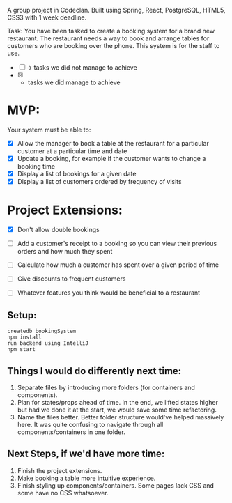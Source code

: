 A group project in Codeclan. Built using Spring, React, PostgreSQL, HTML5, CSS3 with 1 week deadline.

Task: 
You have been tasked to create a booking system for a brand new restaurant. The restaurant needs a way to book and arrange tables for customers who are booking over the phone. This system is for the staff to use.

- [ ] -> tasks we did not manage to achieve
- [x] - tasks we did manage to achieve

# MVP:
Your system must be able to:

- [x] Allow the manager to book a table at the restaurant for a particular customer at a particular time and date
- [x] Update a booking, for example if the customer wants to change a booking time
- [x] Display a list of bookings for a given date
- [x] Display a list of customers ordered by frequency of visits

# Project Extensions:

- [x] Don't allow double bookings
- [ ] Add a customer's receipt to a booking so you can view their previous orders and how much they spent
- [ ] Calculate how much a customer has spent over a given period of time
- [ ] Give discounts to frequent customers
- [ ] Whatever features you think would be beneficial to a restaurant


## Setup:

```
createdb bookingSystem
npm install
run backend using IntelliJ
npm start
```

## Things I would do differently next time:
1. Separate files by introducing more folders (for containers and components).
2. Plan for states/props ahead of time. In the end, we lifted states higher but had we done it at the start, 
we would save some time refactoring.
3. Name the files better. Better folder structure would've helped massively here. It was quite confusing to navigate through all components/containers in one folder.

## Next Steps, if we'd have more time:
1. Finish the project extensions.
2. Make booking a table more intuitive experience.
4. Finish styling up components/containers. Some pages lack CSS and some have no CSS whatsoever. 


